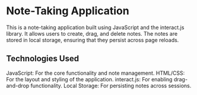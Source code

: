# Note-Taking Application
This is a note-taking application built using JavaScript and the interact.js library. It allows users to create, drag, and delete notes. The notes are stored in local storage, ensuring that they persist across page reloads.

## Technologies Used
JavaScript: For the core functionality and note management.
HTML/CSS: For the layout and styling of the application.
interact.js: For enabling drag-and-drop functionality.
Local Storage: For persisting notes across sessions.
